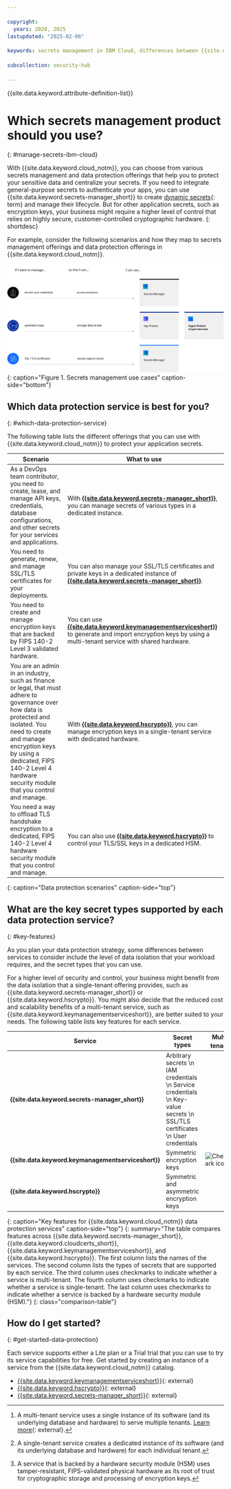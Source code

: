 ```yaml
---

copyright:
  years: 2020, 2025
lastupdated: "2025-02-06"

keywords: secrets management in IBM Cloud, differences between {{site.data.keyword.secrets-manager_short}} and Key Protect, when to use {{site.data.keyword.secrets-manager_short}}, {{site.data.keyword.secrets-manager_short}} use cases, single tenant, multi-tenant

subcollection: security-hub

---
```


{{site.data.keyword.attribute-definition-list}}


# Which secrets management product should you use?
{: #manage-secrets-ibm-cloud}


With {{site.data.keyword.cloud_notm}}, you can choose from various secrets management and data protection offerings that help you to protect your sensitive data and centralize your secrets. If you need to integrate general-purpose secrets to authenticate your apps, you can use {{site.data.keyword.secrets-manager_short}} to create [dynamic secrets](#x9968958){: term} and manage their lifecycle. But for other application secrets, such as encryption keys, your business might require a higher level of control that relies on highly secure, customer-controlled cryptographic hardware.
{: shortdesc}

For example, consider the following scenarios and how they map to secrets management offerings and data protection offerings in {{site.data.keyword.cloud_notm}}.

![The image describes three use cases for secrets management and how they map to available services in {{site.data.keyword.cloud_notm}}. The content is explained fully in the surrounding text.](/images/secrets-mgmt-options.svg){: caption="Figure 1. Secrets management use cases" caption-side="bottom"}

## Which data protection service is best for you?
{: #which-data-protection-service}

The following table lists the different offerings that you can use with {{site.data.keyword.cloud_notm}} to protect your application secrets.

| Scenario | What to use |
| --- | --- |
| As a DevOps team contributor, you need to create, lease, and manage API keys, credentials, database configurations, and other secrets for your services and applications. | With **[{{site.data.keyword.secrets-manager_short}}](/docs/secrets-manager)**, you can manage secrets of various types in a dedicated instance. |
| You need to generate, renew, and manage SSL/TLS certificates for your deployments. | You can also manage your SSL/TLS certificates and private keys in a dedicated instance of **[{{site.data.keyword.secrets-manager_short}}](/docs/secrets-manager)**. |
| You need to create and manage encryption keys that are backed by FIPS 140-2 Level 3 validated hardware. | You can use **[{{site.data.keyword.keymanagementserviceshort}}](/docs/key-protect)** to generate and import encryption keys by using a multi-tenant service with shared hardware. |
| You are an admin in an industry, such as finance or legal, that must adhere to governance over how data is protected and isolated. You need to create and manage encryption keys by using a dedicated, FIPS 140-2 Level 4 hardware security module that you control and manage. | With **[{{site.data.keyword.hscrypto}}](/docs/hs-crypto)**, you can manage encryption keys in a single-tenant service with dedicated hardware. |
| You need a way to offload TLS handshake encryption to a dedicated, FIPS 140-2 Level 4 hardware security module that you control and manage. | You can also use **[{{site.data.keyword.hscrypto}}](/docs/hs-crypto)** to control your TLS/SSL keys in a dedicated HSM. |
{: caption="Data protection scenarios" caption-side="top"}

## What are the key secret types supported by each data protection service?
{: #key-features}

As you plan your data protection strategy, some differences between services to consider include the level of data isolation that your workload requires, and the secret types that you can use.

For a higher level of security and control, your business might benefit from the data isolation that a single-tenant offering provides, such as {{site.data.keyword.secrets-manager_short}} or {{site.data.keyword.hscrypto}}. You might also decide that the reduced cost and scalability benefits of a multi-tenant service, such as {{site.data.keyword.keymanagementserviceshort}}, are better suited to your needs. The following table lists key features for each service.

| Service | Secret types | Multi-tenant[^multi-tenant] | Single-tenant[^single-tenant] | HSM backed[^hsm] |
| --- | --- | --- | --- |  --- |
| **{{site.data.keyword.secrets-manager_short}}** | Arbitrary secrets  \n IAM credentials  \n Service credentials \n Key-value secrets  \n SSL/TLS certificates  \n User credentials | | ![Checkmark icon](../../icons/checkmark-icon.svg)| |
| **{{site.data.keyword.keymanagementserviceshort}}** | Symmetric encryption keys | ![Checkmark icon](../../icons/checkmark-icon.svg)| | ![Checkmark icon](../../icons/checkmark-icon.svg) | |
| **{{site.data.keyword.hscrypto}}** | Symmetric and asymmetric encryption keys | |![Checkmark icon](../../icons/checkmark-icon.svg) | ![Checkmark icon](../../icons/checkmark-icon.svg) |
{: caption="Key features for {{site.data.keyword.cloud_notm}} data protection services" caption-side="top"}
{: summary="The table compares features across {{site.data.keyword.secrets-manager_short}}, {{site.data.keyword.cloudcerts_short}}, {{site.data.keyword.keymanagementserviceshort}}, and {{site.data.keyword.hscrypto}}. The first column lists the names of the services. The second column lists the types of secrets that are supported by each service. The third column uses checkmarks to indicate whether a service is multi-tenant. The fourth column uses checkmarks to indicate whether a service is single-tenant. The last column uses checkmarks to indicate whether a service is backed by a hardware security module (HSM)."}
{: class="comparison-table"}

[^multi-tenant]: A multi-tenant service uses a single instance of its software (and its underlying database and hardware) to serve multiple tenants. [Learn more](https://www.ibm.com/think/topics/multi-tenant){: external}.

[^single-tenant]: A single-tenant service creates a dedicated instance of its software (and its underlying database and hardware) for each individual tenant.

[^hsm]: A service that is backed by a hardware security module (HSM) uses tamper-resistant, FIPS-validated physical hardware as its root of trust for cryptographic storage and processing of encryption keys.

## How do I get started?
{: #get-started-data-protection}

Each service supports either a Lite plan or a Trial trial that you can use to try its service capabilities for free. Get started by creating an instance of a service from the {{site.data.keyword.cloud_notm}} catalog.

- [{{site.data.keyword.keymanagementserviceshort}}](/catalog/services/key-protect){: external}
- [{{site.data.keyword.hscrypto}}](/catalog/services/hs-crypto){: external}
- [{{site.data.keyword.secrets-manager_short}}](/catalog/services/secrets-manager){: external}

